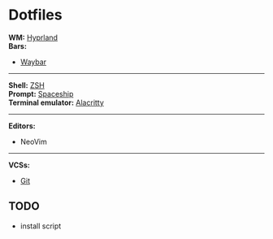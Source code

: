 # Dotfiles

**WM:** [Hyprland](./hypr)\
**Bars:**

- [Waybar](./waybar/)

---

**Shell:** [ZSH](./shell/zsh/README.md)\
**Prompt:** [Spaceship](./shell/spaceship/README.md)\
**Terminal emulator:** [Alacritty](./terminal/alacritty/README.md)

---

**Editors:**

- NeoVim

---
**VCSs:**

- [Git](./git/gitconfig)


## TODO

- install script
